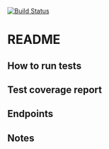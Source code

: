 [![Build Status](https://travis-ci.com/onedebos/super_support.svg?token=D88dQpRiQnUQMsFNWEec&branch=master)](https://travis-ci.com/onedebos/super_support)
# README

## How to run tests

## Test coverage report

## Endpoints

## Notes
